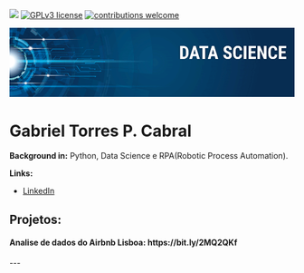 [![](https://img.shields.io/badge/python-3.7+-blue.svg)](https://www.python.org/downloads/release/python-365/) [![GPLv3 license](https://img.shields.io/badge/License-GPLv3-blue.svg)](http://perso.crans.org/besson/LICENSE.html) [![contributions welcome](https://img.shields.io/badge/contributions-welcome-brightgreen.svg?style=flat)](https://github.com/carlosfab/data_science/issues)

<p align="center">
  <img src="banner.png" >
</p>

# Gabriel Torres P. Cabral
<sub></sub>


**Background in:** Python, Data Science e RPA(Robotic Process Automation).

**Links:**
* [LinkedIn](https://www.linkedin.com/in/torresgt)


## Projetos:

<h4>Analise de dados do Airbnb Lisboa: https://bit.ly/2MQ2QKf</h4>
---




